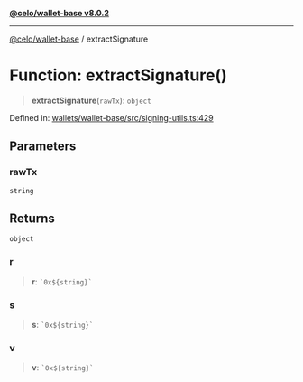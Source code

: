 [**@celo/wallet-base v8.0.2**](../README.md)

***

[@celo/wallet-base](../README.md) / extractSignature

# Function: extractSignature()

> **extractSignature**(`rawTx`): `object`

Defined in: [wallets/wallet-base/src/signing-utils.ts:429](https://github.com/celo-org/developer-tooling/blob/master/packages/sdk/wallets/wallet-base/src/signing-utils.ts#L429)

## Parameters

### rawTx

`string`

## Returns

`object`

### r

> **r**: `` `0x${string}` ``

### s

> **s**: `` `0x${string}` ``

### v

> **v**: `` `0x${string}` ``
